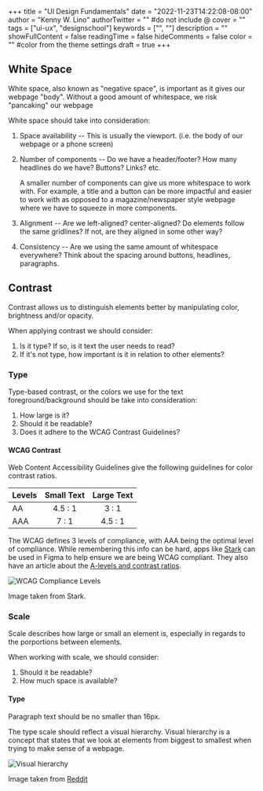 +++
title = "UI Design Fundamentals"
date = "2022-11-23T14:22:08-08:00"
author = "Kenny W. Lino"
authorTwitter = "" #do not include @
cover = ""
tags = ["ui-ux", "designschool"]
keywords = ["", ""]
description = ""
showFullContent = false
readingTime = false
hideComments = false
color = "" #color from the theme settings
draft = true
+++

## White Space

White space, also known as "negative space", is important as it gives our webpage "body". Without a good amount of whitespace, we risk "pancaking" our webpage

White space should take into consideration:

1. Space availability -- This is usually the viewport. (i.e. the body of our webpage or a phone screen)

2. Number of components -- Do we have a header/footer? How many headlines do we have? Buttons? Links? etc.

    A smaller number of components can give us more whitespace to work with. For example, a title and a button can be more impactful and easier to work with as opposed to a magazine/newspaper style webpage where we have to squeeze in more components.

3. Alignment -- Are we left-aligned? center-aligned? Do elements follow the same gridlines? If not, are they aligned in some other way?

4. Consistency -- Are we using the same amount of whitespace everywhere? Think about the spacing around buttons, headlines, paragraphs. 

## Contrast

Contrast allows us to distinguish elements better by manipulating color, brightness and/or opacity.

When applying contrast we should consider:

1. Is it type? If so, is it text the user needs to read?
2. If it's not type, how important is it in relation to other elements?

### Type

Type-based contrast, or the colors we use for the text foreground/background should be take into consideration:

1. How large is it?
2. Should it be readable?
3. Does it adhere to the WCAG Contrast Guidelines?

#### WCAG Contrast

Web Content Accessibility Guidelines give the following guidelines for color contrast ratios.

| Levels | Small Text | Large Text |
| ------ | :--------: | :--------: |
| AA     |  4.5 : 1   |   3 : 1    |
| AAA    |   7 : 1    |  4.5 : 1   |

The WCAG defines 3 levels of compliance, with AAA being the optimal level of compliance. While remembering this info can be hard, apps like [Stark](https://www.getstark.co/) can be used in Figma to help ensure we are being WCAG compliant. They also have an article about the [A-levels and contrast ratios](https://www.getstark.co/blog/accessible-contrast-ratios-and-a-levels-explained).

![WCAG Compliance Levels](https://res.cloudinary.com/stark-lab/image/upload/v1649356355/compliance_levels_f8abbf659e.png)

Image taken from Stark.

### Scale

Scale describes how large or small an element is, especially in regards to the porportions between elements.

When working with scale, we should consider:

1. Should it be readable?
2. How much space is available?

#### Type

Paragraph text should be no smaller than 16px.

The type scale should reflect a visual hierarchy. Visual hierarchy is a concept that states that we look at elements from biggest to smallest when trying to make sense of a webpage.

![Visual hierarchy](https://i.imgur.com/UqPKZ96.jpg)

Image taken from [Reddit](https://www.reddit.com/r/web_design/comments/bzjjfr/visual_hierarchy_perfectly_illustrated/)


